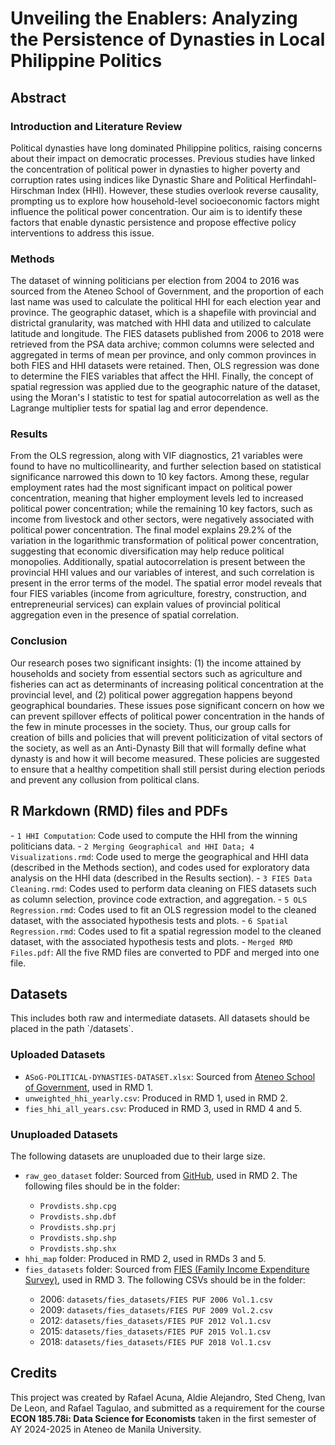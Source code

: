 <h1>Unveiling the Enablers: Analyzing the Persistence of Dynasties in Local Philippine Politics</h1>

<h2>Abstract</h2>
<h3>Introduction and Literature Review</h3>
Political dynasties have long dominated Philippine politics, raising concerns about their impact on democratic processes. Previous studies have linked the concentration of political power in dynasties to higher poverty and corruption rates using indices like Dynastic Share and Political Herfindahl-Hirschman Index (HHI). However, these studies overlook reverse causality, prompting us to explore how household-level socioeconomic factors might influence the political power concentration. Our aim is to identify these factors that enable dynastic persistence
and propose effective policy interventions to address this issue.

<h3>Methods</h3>
The dataset of winning politicians per election from 2004 to 2016 was sourced from the Ateneo School of Government, and the proportion of each last name was used to calculate the political HHI for each election year and province. The geographic dataset, which is a shapefile with provincial and districtal granularity, was matched with HHI data and utilized to calculate latitude and longitude. The FIES datasets published from 2006 to 2018 were retrieved from the PSA data archive; common columns were selected and aggregated in terms of mean per province, and only common provinces in both FIES and HHI datasets were retained. Then, OLS regression was done to determine the FIES variables that affect the HHI. Finally, the concept of spatial regression was applied due to the geographic nature of the dataset, using the Moran's I statistic to test for spatial autocorrelation as well as the Lagrange multiplier tests for spatial lag and error dependence.

<h3>Results</h3>
From the OLS regression, along with VIF diagnostics, 21 variables were found to have no multicollinearity, and further selection based on statistical significance narrowed this down to 10 key factors. Among these, regular employment rates had the most significant impact on political power concentration, meaning that higher employment levels led to increased political power concentration; while the remaining 10 key factors, such as income from livestock and other sectors, were negatively associated with political power concentration. The final model explains 29.2% of the variation in the logarithmic transformation of political power concentration, suggesting that economic diversification may help reduce political monopolies. Additionally, spatial autocorrelation is present between the provincial HHI values and our variables of interest, and such correlation is present in the error terms of the model. The spatial error model reveals that four FIES variables (income from agriculture, forestry, construction, and entrepreneurial services) can explain values of provincial political aggregation even in the presence of spatial correlation.

<h3>Conclusion</h3>
Our research poses two significant insights: (1) the income attained by households and society from essential sectors such as agriculture and fisheries can act as determinants of increasing political concentration at the provincial level, and (2) political power aggregation happens beyond geographical boundaries. These issues pose significant concern on how we can prevent spillover effects of political power concentration in the hands of the few in minute processes in the society. Thus, our group calls for creation of bills and policies that will prevent politicization of vital sectors of the society, as well as an Anti-Dynasty Bill that will formally define what dynasty is and how it will become measured. These policies are suggested to ensure that a healthy competition shall still persist during election periods and prevent any collusion from political clans.

<h2>R Markdown (RMD) files and PDFs</h2>
- <code>1 HHI Computation</code>: Code used to compute the HHI from the winning politicians data.
- <code>2 Merging Geographical and HHI Data; 4 Visualizations.rmd</code>: Code used to merge the geographical and HHI data (described in the Methods section), and codes used for exploratory data analysis on the HHI data (described in the Results section).
- <code>3 FIES Data Cleaning.rmd</code>: Codes used to perform data cleaning on FIES datasets such as column selection, province code extraction, and aggregation.
- <code>5 OLS Regression.rmd</code>: Codes used to fit an OLS regression model to the cleaned dataset, with the associated hypothesis tests and plots.
- <code>6 Spatial Regression.rmd</code>: Codes used to fit a spatial regression model to the cleaned dataset, with the associated hypothesis tests and plots.
- <code>Merged RMD Files.pdf</code>: All the five RMD files are converted to PDF and merged into one file.

<h2>Datasets</h2>
This includes both raw and intermediate datasets. All datasets should be placed in the path `/datasets`.

<h3>Uploaded Datasets</h3>
<ul>
  <li><code>ASoG-POLITICAL-DYNASTIES-DATASET.xlsx</code>: Sourced from <a href="https://www.inclusivedemocracy.ph/data-and-infographics">Ateneo School of Government</a>, used in RMD 1.</li>
  <li><code>unweighted_hhi_yearly.csv</code>: Produced in RMD 1, used in RMD 2.</li>
  <li><code>fies_hhi_all_years.csv</code>: Produced in RMD 3, used in RMD 4 and 5.</li>
</ul>

<h3>Unuploaded Datasets</h3>
The following datasets are unuploaded due to their large size.
<ul>
  <li><code>raw_geo_dataset</code> folder: Sourced from <a href="https://github.com/altcoder/philippines-psgc-shapefiles/blob/main/dist/PH_Adm2_ProvDists.shp.zip">GitHub</a>, used in RMD 2. The following files should be in the folder:</li><ul>
    <li><code>Provdists.shp.cpg</code></li>
    <li><code>Provdists.shp.dbf</code></li>
    <li><code>Provdists.shp.prj</code></li>
    <li><code>Provdists.shp.shp</code></li>
    <li><code>Provdists.shp.shx</code></li></ul>
  <li><code>hhi_map</code> folder: Produced in RMD 2, used in RMDs 3 and 5.</li>
  <li><code>fies_datasets</code> folder: Sourced from <a href="https://psada.psa.gov.ph/catalog/FIES/about">FIES (Family Income Expenditure Survey)</a>, used in RMD 3. The following CSVs should be in the folder:</li><ul>
  <li>2006: <code>datasets/fies_datasets/FIES PUF 2006 Vol.1.csv</code></li>
  <li>2009: <code>datasets/fies_datasets/FIES PUF 2009 Vol.2.csv</code></li>
  <li>2012: <code>datasets/fies_datasets/FIES PUF 2012 Vol.1.csv</code></li>
  <li>2015: <code>datasets/fies_datasets/FIES PUF 2015 Vol.1.csv</code></li>
  <li>2018: <code>datasets/fies_datasets/FIES PUF 2018 Vol.1.csv</code></li></ul></ul>

<h2>Credits</h2>
This project was created by Rafael Acuna, Aldie Alejandro, Sted Cheng, Ivan De Leon, and Rafael Tagulao, and submitted as a requirement for the course <b>ECON 185.78i: Data Science for Economists</b> taken in the first semester of AY 2024-2025 in Ateneo de Manila University. 



